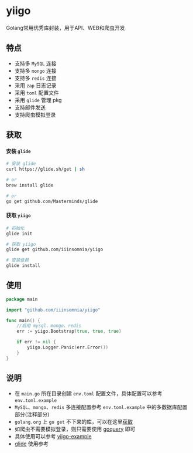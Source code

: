 # yiigo
Golang常用优秀库封装，用于API、WEB和爬虫开发

## 特点

* 支持多 `MySQL` 连接
* 支持多 `mongo` 连接
* 支持多 `redis` 连接
* 采用 `zap` 日志记录
* 采用 `toml` 配置文件
* 采用 `glide` 管理 pkg
* 支持邮件发送
* 支持爬虫模拟登录

## 获取

#### 安装 `glide`

```sh
# 安装 glide
curl https://glide.sh/get | sh

# or
brew install glide

# or
go get github.com/Masterminds/glide
```

#### 获取 `yiigo`

```sh
# 初始化
glide init

# 获取 yiigo
glide get github.com/iiinsomnia/yiigo

# 安装依赖
glide install
```

## 使用

```go
package main

import "github.com/iiinsomnia/yiigo"

func main() {
    //启用 mysql、mongo、redis
    err := yiigo.Bootstrap(true, true, true)

    if err != nil {
        yiigo.Logger.Panic(err.Error())
    }
}
```

## 说明
* 在 `main.go` 所在目录创建 `env.toml` 配置文件，具体配置可以参考 `env.toml.example`
* `MySQL`、`mongo`、`redis` 多连接配置参考 `env.toml.example` 中的多数据库配置部分(注释部分)
* `golang.org` 上 `go get` 不下来的库，可以在这里[获取](https://github.com/golang)
* 如爬虫不需要模拟登录，则只需要使用 [goquery](https://github.com/PuerkitoBio/goquery) 即可
* 具体使用可以参考 [yiigo-example](https://github.com/IIInsomnia/yiigo-example)
* [glide](https://glide.sh) 使用参考